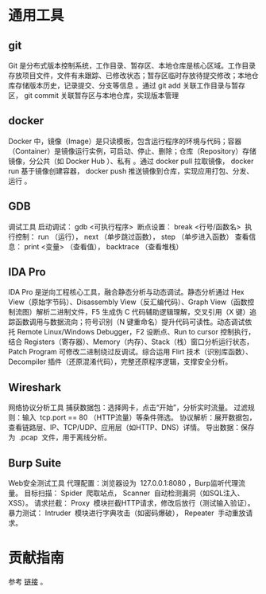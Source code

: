 
# 通用工具

## git
Git 是分布式版本控制系统，工作目录、暂存区、本地仓库是核心区域。工作目录存放项目文件，文件有未跟踪、已修改状态；暂存区临时存放待提交修改；本地仓库存储版本历史，记录提交、分支等信息 。通过  git add  关联工作目录与暂存区， git commit  关联暂存区与本地仓库，实现版本管理
## docker
Docker 中，镜像（Image）是只读模板，包含运行程序的环境与代码；容器（Container）是镜像运行实例，可启动、停止、删除；仓库（Repository）存储镜像，分公共（如 Docker Hub ）、私有 。通过  docker pull  拉取镜像， docker run  基于镜像创建容器， docker push  推送镜像到仓库，实现应用打包、分发、运行 。

## GDB
调试工具
启动调试： gdb <可执行程序> 
断点设置： break <行号/函数名> 
执行控制： run （运行）， next （单步跳过函数）， step （单步进入函数）
查看信息： print <变量> （查看值）， backtrace （查看堆栈）

## IDA Pro
IDA Pro 是逆向工程核心工具，融合静态分析与动态调试。静态分析通过 Hex View（原始字节码）、Disassembly View（反汇编代码）、Graph View（函数控制流图）解析二进制文件，F5 生成伪 C 代码辅助逻辑理解，交叉引用（X 键）追踪函数调用与数据流向；符号识别（N 键重命名）提升代码可读性。动态调试依托 Remote Linux/Windows Debugger，F2 设断点、Run to cursor 控制执行，结合 Registers（寄存器）、Memory（内存）、Stack（栈）窗口分析运行状态，Patch Program 可修改二进制绕过反调试。综合运用 Flirt 技术（识别库函数）、Decompiler 插件（还原混淆代码），完整还原程序逻辑，支撑安全分析。

## Wireshark
网络协议分析工具
捕获数据包：选择网卡，点击“开始”，分析实时流量。
过滤规则：输入  tcp.port == 80 （HTTP流量）等条件筛选。
协议解析：展开数据包，查看链路层、IP、TCP/UDP、应用层（如HTTP、DNS）详情。
导出数据：保存为  .pcap  文件，用于离线分析。

## Burp Suite
Web安全测试工具
代理配置：浏览器设为  127.0.0.1:8080 ，Burp监听代理流量。
目标扫描： Spider  爬取站点， Scanner  自动检测漏洞（如SQL注入、XSS）。
请求拦截： Proxy  模块拦截HTTP请求，修改后放行（测试输入验证）。
暴力测试： Intruder  模块进行字典攻击（如密码爆破）， Repeater  手动重放请求。
# 贡献指南

参考 [链接](https://github.com/OpenHUTB/.github/blob/master/CONTRIBUTING.md) 。

